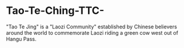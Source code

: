 # Tao-Te-Ching-TTC-
"Tao Te Jing" is a "Laozi Community" established by Chinese believers around the world to commemorate Laozi riding a green cow west out of Hangu Pass.

